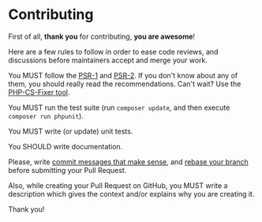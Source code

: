 Contributing
============

First of all, **thank you** for contributing, **you are awesome**!

Here are a few rules to follow in order to ease code reviews, and discussions before
maintainers accept and merge your work.

You MUST follow the [PSR-1](http://www.php-fig.org/psr/psr-1/) and
[PSR-2](http://www.php-fig.org/psr/psr-2/). If you don't know about any of them, you
should really read the recommendations. Can't wait? Use the [PHP-CS-Fixer
tool](http://cs.sensiolabs.org/).

You MUST run the test suite (run `composer update`, and then execute `composer run phpunit`).

You MUST write (or update) unit tests.

You SHOULD write documentation.

Please, write [commit messages that make
sense](http://tbaggery.com/2008/04/19/a-note-about-git-commit-messages.html),
and [rebase your branch](http://git-scm.com/book/en/Git-Branching-Rebasing)
before submitting your Pull Request.

Also, while creating your Pull Request on GitHub, you MUST write a description
which gives the context and/or explains why you are creating it.

Thank you!
